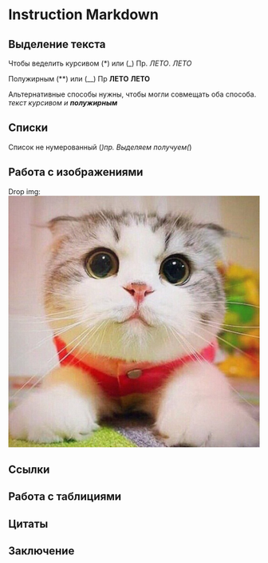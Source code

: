 # Instruction Markdown

## Выделение текста

Чтобы веделить курсивом (*) или (_)
Пр. *ЛЕТО*.
_ЛЕТО_

Полужирным (**) или (__)
Пр **ЛЕТО**
__ЛЕТО__

Альтернативные способы нужны, чтобы могли совмещать оба способа.
_текст курсивом и **полужирным**_
## Списки

Список не нумерованный (*)пр.
 Выделяем получуем(*)
## Работа с изображениями

Drop img:
![Hello! CAT TOP](CAT.jpg)
 
## Ссылки

## Работа с таблициями

## Цитаты

## Заключение